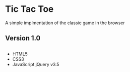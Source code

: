 # Tic Tac Toe

A simple implmentation of the classic game in the browser

## Version 1.0


## 
- HTML5
- CSS3
- JavaScript
jQuery v3.5
